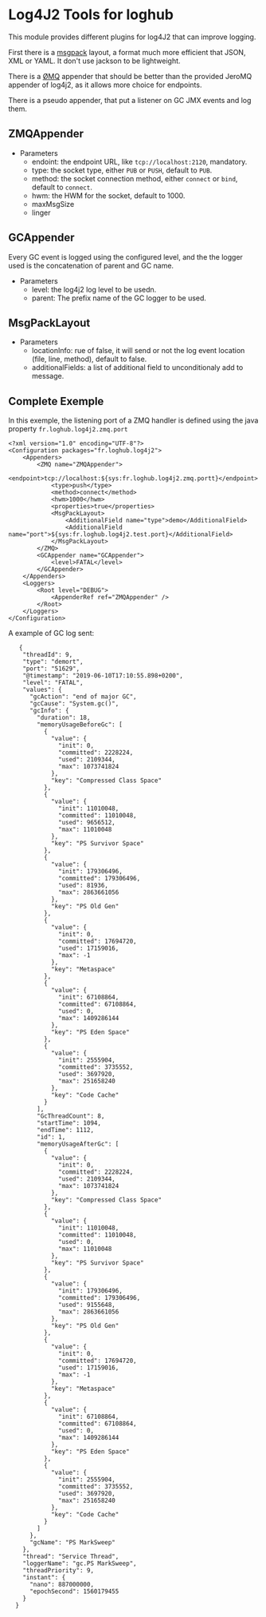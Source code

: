 Log4J2 Tools for loghub
===========

This module provides different plugins for log4J2 that can improve logging.

First there is a [msgpack](https://msgpack.org) layout, a format much more efficient that JSON, XML or YAML. It don't use jackson to be lightweight.

There is a [ØMQ](http://zeromq.org) appender that should be better than the provided JeroMQ appender of log4j2, as it allows more choice for endpoints.

There is a pseudo appender, that put a listener on GC JMX events and log them.

## ZMQAppender

  * Parameters
    * endoint: the endpoint URL, like `tcp://localhost:2120`, mandatory.
    * type: the socket type, either `PUB` or `PUSH`, default to `PUB`.
    * method: the socket connection method, either `connect` or `bind`, default to `connect`.
    * hwm: the HWM for the socket, default to 1000.
    * maxMsgSize
    * linger

## GCAppender

Every GC event is logged using the configured level, and the the logger used is the concatenation of parent and GC name.

  * Parameters
    * level: the log4j2 log level to be usedn.
    * parent: The prefix name of the GC logger to be used.

## MsgPackLayout

  * Parameters
    * locationInfo: rue of false, it will send or not the log event location (file, line, method), default to false.
    * additionalFields: a list of additional field to unconditionaly add to message.

## Complete Exemple

In this exemple, the listening port of a ZMQ handler is defined using the java property `fr.loghub.log4j2.zmq.port`

```
<?xml version="1.0" encoding="UTF-8"?>
<Configuration packages="fr.loghub.log4j2">
    <Appenders>
        <ZMQ name="ZMQAppender">
            <endpoint>tcp://localhost:${sys:fr.loghub.log4j2.zmq.portt}</endpoint>
            <type>push</type>
            <method>connect</method>
            <hwm>1000</hwm>
            <properties>true</properties>
            <MsgPackLayout>
                <AdditionalField name="type">demo</AdditionalField>
                <AdditionalField name="port">${sys:fr.loghub.log4j2.test.port}</AdditionalField>
            </MsgPackLayout>
        </ZMQ>
        <GCAppender name="GCAppender">
            <level>FATAL</level>
        </GCAppender>
    </Appenders>
    <Loggers>
        <Root level="DEBUG">
            <AppenderRef ref="ZMQAppender" />
        </Root>
    </Loggers>
</Configuration>
```

A example of GC log sent:

```
   {
    "threadId": 9,
    "type": "demort",
    "port": "51629",
    "@timestamp": "2019-06-10T17:10:55.898+0200",
    "level": "FATAL",
    "values": {
      "gcAction": "end of major GC",
      "gcCause": "System.gc()",
      "gcInfo": {
        "duration": 18,
        "memoryUsageBeforeGc": [
          {
            "value": {
              "init": 0,
              "committed": 2228224,
              "used": 2109344,
              "max": 1073741824
            },
            "key": "Compressed Class Space"
          },
          {
            "value": {
              "init": 11010048,
              "committed": 11010048,
              "used": 9656512,
              "max": 11010048
            },
            "key": "PS Survivor Space"
          },
          {
            "value": {
              "init": 179306496,
              "committed": 179306496,
              "used": 81936,
              "max": 2863661056
            },
            "key": "PS Old Gen"
          },
          {
            "value": {
              "init": 0,
              "committed": 17694720,
              "used": 17159016,
              "max": -1
            },
            "key": "Metaspace"
          },
          {
            "value": {
              "init": 67108864,
              "committed": 67108864,
              "used": 0,
              "max": 1409286144
            },
            "key": "PS Eden Space"
          },
          {
            "value": {
              "init": 2555904,
              "committed": 3735552,
              "used": 3697920,
              "max": 251658240
            },
            "key": "Code Cache"
          }
        ],
        "GcThreadCount": 8,
        "startTime": 1094,
        "endTime": 1112,
        "id": 1,
        "memoryUsageAfterGc": [
          {
            "value": {
              "init": 0,
              "committed": 2228224,
              "used": 2109344,
              "max": 1073741824
            },
            "key": "Compressed Class Space"
          },
          {
            "value": {
              "init": 11010048,
              "committed": 11010048,
              "used": 0,
              "max": 11010048
            },
            "key": "PS Survivor Space"
          },
          {
            "value": {
              "init": 179306496,
              "committed": 179306496,
              "used": 9155648,
              "max": 2863661056
            },
            "key": "PS Old Gen"
          },
          {
            "value": {
              "init": 0,
              "committed": 17694720,
              "used": 17159016,
              "max": -1
            },
            "key": "Metaspace"
          },
          {
            "value": {
              "init": 67108864,
              "committed": 67108864,
              "used": 0,
              "max": 1409286144
            },
            "key": "PS Eden Space"
          },
          {
            "value": {
              "init": 2555904,
              "committed": 3735552,
              "used": 3697920,
              "max": 251658240
            },
            "key": "Code Cache"
          }
        ]
      },
      "gcName": "PS MarkSweep"
    },
    "thread": "Service Thread",
    "loggerName": "gc.PS MarkSweep",
    "threadPriority": 9,
    "instant": {
      "nano": 887000000,
      "epochSecond": 1560179455
    }
  }
```

